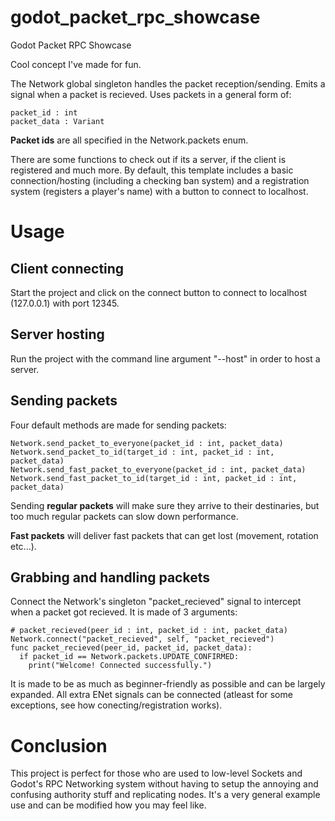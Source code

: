 # godot_packet_rpc_showcase
Godot Packet RPC Showcase

Cool concept I've made for fun.

The Network global singleton handles the packet reception/sending. Emits a signal when a packet is recieved.
Uses packets in a general form of:
```gdscript
packet_id : int
packet_data : Variant
```
**Packet ids** are all specified in the Network.packets enum.

There are some functions to check out if its a server, if the client is registered and much more.
By default, this template includes a basic connection/hosting (including a checking ban system) and a registration system (registers a player's name) with a button to connect to localhost.

# Usage
## Client connecting
Start the project and click on the connect button to connect to localhost (127.0.0.1) with port 12345.
## Server hosting
Run the project with the command line argument "--host" in order to host a server.
## Sending packets
Four default methods are made for sending packets:
```gdscript
Network.send_packet_to_everyone(packet_id : int, packet_data)
Network.send_packet_to_id(target_id : int, packet_id : int, packet_data)
Network.send_fast_packet_to_everyone(packet_id : int, packet_data)
Network.send_fast_packet_to_id(target_id : int, packet_id : int, packet_data)
```
Sending **regular packets** will make sure they arrive to their destinaries, but too much regular packets can slow down performance.

**Fast packets** will deliver fast packets that can get lost (movement, rotation etc...).
## Grabbing and handling packets
Connect the Network's singleton "packet_recieved" signal to intercept when a packet got recieved.
It is made of 3 arguments:
```gdscript
# packet_recieved(peer_id : int, packet_id : int, packet_data)
Network.connect("packet_recieved", self, "packet_recieved")
func packet_recieved(peer_id, packet_id, packet_data):
  if packet_id == Network.packets.UPDATE_CONFIRMED:
    print("Welcome! Connected successfully.")
```
It is made to be as much as beginner-friendly as possible and can be largely expanded. All extra ENet signals can be connected (atleast for some exceptions, see how conecting/registration works).

# Conclusion
This project is perfect for those who are used to low-level Sockets and Godot's RPC Networking system without having to setup the annoying and confusing authority stuff and replicating nodes.
It's a very general example use and can be modified how you may feel like.
